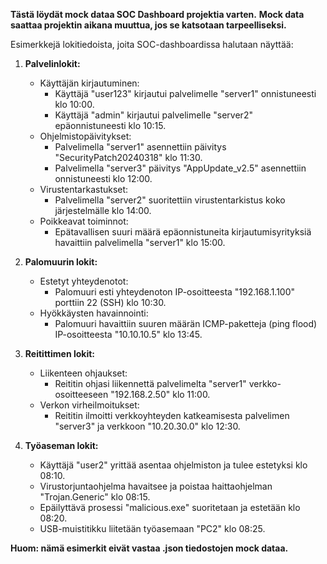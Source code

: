 **Tästä löydät mock dataa SOC Dashboard projektia varten.**
**Mock data saattaa projektin aikana muuttua, jos se katsotaan tarpeelliseksi.**




Esimerkkejä lokitiedoista, joita SOC-dashboardissa halutaan näyttää:

1. **Palvelinlokit:**
   - Käyttäjän kirjautuminen:
     - Käyttäjä "user123" kirjautui palvelimelle "server1" onnistuneesti klo 10:00.
     - Käyttäjä "admin" kirjautui palvelimelle "server2" epäonnistuneesti klo 10:15.
   - Ohjelmistopäivitykset:
     - Palvelimella "server1" asennettiin päivitys "SecurityPatch20240318" klo 11:30.
     - Palvelimella "server3" päivitys "AppUpdate_v2.5" asennettiin onnistuneesti klo 12:00.
   - Virustentarkastukset:
     - Palvelimella "server2" suoritettiin virustentarkistus koko järjestelmälle klo 14:00.
   - Poikkeavat toiminnot:
     - Epätavallisen suuri määrä epäonnistuneita kirjautumisyrityksiä havaittiin palvelimella "server1" klo 15:00.

2. **Palomuurin lokit:**
   - Estetyt yhteydenotot:
     - Palomuuri esti yhteydenoton IP-osoitteesta "192.168.1.100" porttiin 22 (SSH) klo 10:30.
   - Hyökkäysten havainnointi:
     - Palomuuri havaittiin suuren määrän ICMP-paketteja (ping flood) IP-osoitteesta "10.10.10.5" klo 13:45.

3. **Reitittimen lokit:**
   - Liikenteen ohjaukset:
     - Reititin ohjasi liikennettä palvelimelta "server1" verkko-osoitteeseen "192.168.2.50" klo 11:00.
   - Verkon virheilmoitukset:
     - Reititin ilmoitti verkkoyhteyden katkeamisesta palvelimen "server3" ja verkkoon "10.20.30.0" klo 12:30.

4. **Työaseman lokit:**

   - Käyttäjä "user2" yrittää asentaa ohjelmiston ja tulee estetyksi klo 08:10.
   - Virustorjuntaohjelma havaitsee ja poistaa haittaohjelman "Trojan.Generic" klo 08:15.
   - Epäilyttävä prosessi "malicious.exe" suoritetaan ja estetään klo 08:20.
   - USB-muistitikku liitetään työasemaan "PC2" klo 08:25.


**Huom: nämä esimerkit eivät vastaa .json tiedostojen mock dataa.**
